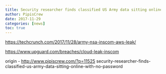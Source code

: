 ```yaml
---
title: Security researcher finds classified US Army data sitting online with no password
author: PipisCrew
date: 2017-11-29
categories: [news]
toc: true
---
```


https://techcrunch.com/2017/11/28/army-nsa-inscom-aws-leak/

https://www.upguard.com/breaches/cloud-leak-inscom

origin - http://www.pipiscrew.com/?p=11525 security-researcher-finds-classified-us-army-data-sitting-online-with-no-password